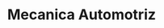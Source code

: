 ---
title: "Mecanica Automotriz"
url: /san-miguel-petapa/mecanica-automotriz/
shop: reparación de automóviles
---